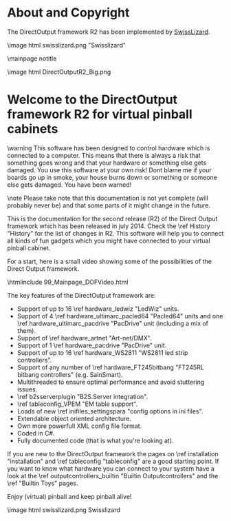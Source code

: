 ﻿About and Copyright
=====
The DirectOutput framework R2 has been implemented by <a target="_blank" href="http://vpuniverse.com/forums/user/668-swisslizard/">SwissLizard</a>. 

\image html swisslizard.png "Swisslizard"



\mainpage notitle

\image html DirectOutputR2_Big.png 

Welcome to the DirectOutput framework R2 for virtual pinball cabinets
=====================================================================

\warning This software has been designed to control hardware which is connected to a computer. This means that there is always a risk that something goes wrong and that your hardware or something else gets damaged. You use this software at your own risk! Dont blame me if your boards go up in smoke, your house burns down or something or someone else gets damaged. You have been warned! 

\note Please take note that this documentation is not yet complete (will probably never be) and that some parts of it might change in the future. 

This is the documentation for the second release (R2) of the Direct Output framework which has been released in july 2014. Check the \ref History "History" for the list of changes in R2. This software will help you to connect all kinds of fun gadgets which you might have connected to your virtual pinball cabinet. 

For a start, here is a small video showing some of the possibilities of the Direct Output framework.

\htmlinclude 99_Mainpage_DOFVideo.html

The key features of the DirectOutput framework are:

* Support of up to 16 \ref hardware_ledwiz "LedWiz" units.
* Support of 4 \ref hardware_ultimarc_pacled64 "Pacled64" units and one \ref hardware_ultimarc_pacdrive "PacDrive" unit (including a mix of them).
* Support of \ref hardware_artnet "Art-net/DMX".
* Support of 1 \ref hardware_pacdrive "PacDrive" unit.
* Support of up to 16 \ref hardware_WS2811 "WS2811 led strip controllers".
* Support of any number of \ref hardware_FT245bitbang "FT245RL bitbang controllers" (e.g. SainSmart).
* Multithreaded to ensure optimal performance and avoid stuttering issues.
* \ref b2sserverplugin "B2S.Server integration".
* \ref tableconfig_VPEM "EM table support".
* Loads of new \ref inifiles_settingspara "config options in ini files".
* Extendable object oriented architecture.
* Own more powerfull XML config file format.
* Coded in C#.
* Fully documented code (that is what you're looking at).

If you are new to the DirectOutput framework the pages on \ref installation "installation" and \ref tableconfig "tableconfig" are a good starting point. If you want to know what hardware you can connect to your system have a look at the \ref outputcontrollers_builtin "Builtin Outputcontrollers" and the \ref "Builtin Toys" pages.

Enjoy (virtual) pinball and keep pinball alive!

\image html swisslizard.png Swisslizard
